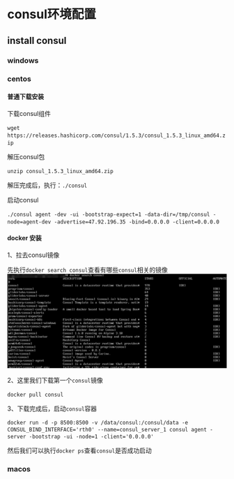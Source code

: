 # consul环境配置

## install consul

### windows

### centos

#### 普通下载安装
下载consul组件

`wget https://releases.hashicorp.com/consul/1.5.3/consul_1.5.3_linux_amd64.zip`

解压consul包

`unzip consul_1.5.3_linux_amd64.zip`

解压完成后，执行：`./consul`

启动consul

`./consul agent -dev -ui -bootstrap-expect=1 -data-dir=/tmp/consul -node=agent-dev -advertise=47.92.196.35 -bind=0.0.0.0 -client=0.0.0.0`


#### docker 安装

1、拉去consul镜像

先执行`docker search consul`查看有哪些`consul`相关的镜像
![](../../img/consul相关镜像.jpg)

2、这里我们下载第一个`consul`镜像

`docker pull consul`

3、下载完成后，启动`consul`容器

```docker
docker run -d -p 8500:8500 -v /data/consul:/consul/data -e CONSUL_BIND_INTERFACE='rth0' --name=consul_server_1 consul agent -server -bootstrap -ui -node=1 -client='0.0.0.0'
```

然后我们可以执行`docker ps`查看`consul`是否成功启动









### macos